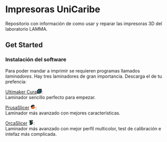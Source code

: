 # Impresoras UniCaribe
Repositorio con información de como usar y reparar las impresoras 3D del laboratorio LAMMA.


## Get Started 

### Instalación del software 
Para poder mandar a imprimir se requieren programas llamados _laminadores_. Hay tres laminadores de gran importancia. Descarga el de tu prefencia:

[Ultimaker Cura](https://ultimaker.com/es/software/ultimaker-cura/)<img src="Images\Cura.png" width=15 height=15 alt=Cura>:  
Laminador sencillo perfecto para empezar.
 

[PrusaSlicer](https://www.prusa3d.com/es/pagina/prusaslicer_424/) <img src="Images\Prusa.png" width=15 height=15 alt=PrusaSlicer>:  
Laminador más avanzado con mejores características.

 
[OrcaSlicer](https://orca-slicer.com/) <img src="Images\Orca.png" width=15 height=15 alt=OrcaSlicer>:  
Laminador más avanzado con mejor perfíl multicolor, test de calibración e intefaz más complicada.
 



